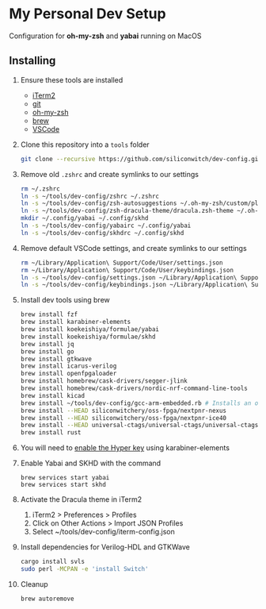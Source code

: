 # My Personal Dev Setup

Configuration for **oh-my-zsh** and **yabai** running on MacOS

## Installing

1. Ensure these tools are installed

    - [iTerm2](https://iterm2.com/downloads.html)
    - [git](https://github.com/git-guides/install-git)
    - [oh-my-zsh](https://ohmyz.sh/#install)
    - [brew](https://brew.sh)
    - [VSCode](https://code.visualstudio.com/download)

1. Clone this repository into a `tools` folder

    ```bash
    git clone --recursive https://github.com/siliconwitch/dev-config.git ~/tools/dev-config
    ```

1. Remove old `.zshrc` and create symlinks to our settings

    ```bash
    rm ~/.zshrc
    ln -s ~/tools/dev-config/zshrc ~/.zshrc
    ln -s ~/tools/dev-config/zsh-autosuggestions ~/.oh-my-zsh/custom/plugins
    ln -s ~/tools/dev-config/zsh-dracula-theme/dracula.zsh-theme ~/.oh-my-zsh/custom/themes/dracula.zsh-theme
    mkdir ~/.config/yabai ~/.config/skhd
    ln -s ~/tools/dev-config/yabairc ~/.config/yabai
    ln -s ~/tools/dev-config/skhdrc ~/.config/skhd
    ```

1. Remove default VSCode settings, and create symlinks to our settings

    ```bash
    rm ~/Library/Application\ Support/Code/User/settings.json
    rm ~/Library/Application\ Support/Code/User/keybindings.json
    ln -s ~/tools/dev-config/settings.json ~/Library/Application\ Support/Code/User
    ln -s ~/tools/dev-config/keybindings.json ~/Library/Application\ Support/Code/User
    ```

1. Install dev tools using brew

    ```bash
    brew install fzf
    brew install karabiner-elements
    brew install koekeishiya/formulae/yabai
    brew install koekeishiya/formulae/skhd
    brew install jq
    brew install go
    brew install gtkwave
    brew install icarus-verilog
    brew install openfpgaloader
    brew install homebrew/cask-drivers/segger-jlink
    brew install homebrew/cask-drivers/nordic-nrf-command-line-tools
    brew install kicad
    brew install ~/tools/dev-config/gcc-arm-embedded.rb # Installs an older version of GCC ARM suitable for Apple silicon
    brew install --HEAD siliconwitchery/oss-fpga/nextpnr-nexus
    brew install --HEAD siliconwitchery/oss-fpga/nextpnr-ice40
    brew install --HEAD universal-ctags/universal-ctags/universal-ctags
    brew install rust
    ```
    
1. You will need to [enable the Hyper key](https://holmberg.io/hyper-key/) using karabiner-elements

1. Enable Yabai and SKHD with the command

    ```brew
    brew services start yabai
    brew services start skhd
    ```

1. Activate the Dracula theme in iTerm2

    1. iTerm2 > Preferences > Profiles
    1. Click on Other Actions > Import JSON Profiles
    1. Select ~/tools/dev-config/iterm-config.json

1. Install dependencies for Verilog-HDL and GTKWave

    ``` bash
    cargo install svls
    sudo perl -MCPAN -e 'install Switch'
    ```

1. Cleanup

    ```bash
    brew autoremove
    ```